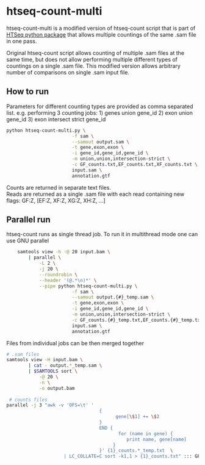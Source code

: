 # htseq-count-multi
htseq-count-multi is a modified version of htseq-count script that is part of [HTSeq python package](https://github.com/htseq/htseq) that allows multiple countings of the same .sam file in one pass.

Original htseq-count script allows counting of multiple .sam files at the same time, but does not allow performing multiple different types of countings on a single .sam file. This modified version allows arbitrary number of comparisons on single .sam input file.

## How to run
Parameters for different counting types are provided as comma separated list.
e.g. performing 3 counting jobs: 1) genes union gene_id 2) exon union gene_id 3) exon intersect strict gene_id
``` bash
python htseq-count-multi.py \
                        -f sam \
                        --samout output.sam \
                        -t gene,exon,exon \
                        -i gene_id,gene_id,gene_id \
                        -m union,union,intersection-strict \
                        -c GF_counts.txt,EF_counts.txt,XF_counts.txt \
                        input.sam \
                        annotation.gtf
```

Counts are returned in separate text files.<br>
Reads are returned as a single .sam file with each read containing new flags: GF:Z, [EF:Z, XF:Z, XG:Z, XH:Z, ...]


## Parallel run
htseq-count runs as single thread job. To run it in multithread mode one can use GNU parallel
``` bash
    samtools view -h -@ 20 input.bam \
        | parallel \
            -L 2 \
            -j 20 \
            --roundrobin \
            --header '(@.*\n)*' \
            --pipe python htseq-count-multi.py \
                        -f sam \
                        --samout output.{#}_temp.sam \
                        -t gene,exon,exon \
                        -i gene_id,gene_id,gene_id \
                        -m union,union,intersection-strict \
                        -c GF_counts.{#}_temp.txt,EF_counts.{#}_temp.txt,XF_counts.{#}_temp.txt \
                        input.sam \
                        annotation.gtf   
```


Files from individual jobs can be then merged together
```bash
# .sam files
samtools view -H input.bam \
        | cat - output.*_temp.sam \
        | $SAMTOOLS sort \
            -@ 20 \
            -n \
            -o output.bam
            
 # counts files
parallel -j 3 "awk -v 'OFS=\t' '
                                  {
                                        gene[\$1] += \$2
                                  }
                                  END {
                                         for (name in gene) {
                                            print name, gene[name] 
                                       }
                                  }' {1}_counts.*_temp.txt  \
                     | LC_COLLATE=C sort -k1,1 > {1}_counts.txt" ::: GF EF XF 
            
```



